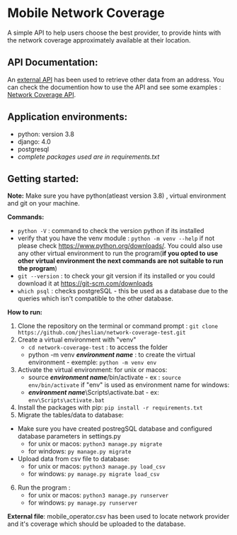 
# Mobile Network Coverage
A simple API to help users choose the best provider, to provide hints with the network coverage approximately available at their location.



## API Documentation:
An [external API](https://adresse.data.gouv.fr/api) has been used to retrieve other data from an address.
You can check the documention how to use the API and see some examples : [Network Coverage API](https://documenter.getpostman.com/view/19593881/2s7Ytafrav).


## Application environments:
 - python: version 3.8
 - django: 4.0
 - postgresql
 - *complete packages used are in requirements.txt*


## Getting started:
**Note:** Make sure you have python(atleast version 3.8) , virtual environment and git on your machine.

**Commands:**
  - `python -V` : command to check the version python if its installed
  - verify that you have the venv module : `python -m venv --help` if not please check https://www.python.org/downloads/. You could also use any other virtual environment to run the program(**if you opted to use other virtual environment the next commands are not suitable to run the program**)
  - `git --version` : to check your git version if its installed or you could download it at https://git-scm.com/downloads
  - `which psql` : checks postgreSQL - this be used as a database due to the queries which isn't compatible to the other database.

**How to run:**
 1. Clone the repository on the terminal or command prompt : `git clone https://github.com/jheslian/network-coverage-test.git`
 2. Create a virtual environment with "venv"  
	 - `cd network-coverage-test` :  to access the folder 
	 - python -m venv ***environment name*** : to create the virtual environment - exemple: `python -m venv env`
3. Activate the virtual environment:
	for unix or macos:
	- source ***environment name***/bin/activate - ex : `source env/bin/activate` if "env" is used as environment name 
	for windows:
	- ***environment name***\Scripts\activate.bat - ex: `env\Scripts\activate.bat`
4. Install the packages with pip: `pip install -r requirements.txt`	
5.  Migrate the tables/data to database:
 - Make sure you have created postregSQL database and configured database parameters in settings.py
	- for unix or macos: `python3 manage.py migrate`
	- for windows: `py manage.py migrate`
 - Upload data from csv file to database:
 	- for unix or macos: `python3 manage.py load_csv`
	- for windows: `py manage.py migrate load_csv`
6. Run the program :
	- for unix or macos: `python3 manage.py runserver`
	- for windows: `py manage.py runserver`
		

**External file**: mobile_operator.csv has been used to locate network provider and it's coverage which should be uploaded to the database.
